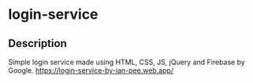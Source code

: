 # login-service
## Description
Simple login service made using HTML, CSS, JS, jQuery and Firebase by Google.
https://login-service-by-ian-pee.web.app/
